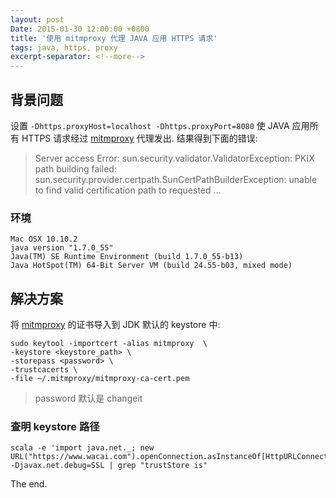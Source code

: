 ```yaml
---
layout: post
Date: 2015-01-30 12:00:00 +0800
title: '使用 mitmproxy 代理 JAVA 应用 HTTPS 请求'
tags: java, https, proxy
excerpt-separator: <!--more--> 
---
```


## 背景问题

设置 `-Dhttps.proxyHost=localhost -Dhttps.proxyPort=8080`  使 JAVA 应用所有 HTTPS 请求经过 [mitmproxy][mp] 代理发出. 结果得到下面的错误:

[mp]: http://mitmproxy.org

> Server access Error: sun.security.validator.ValidatorException: PKIX path building failed: sun.security.provider.certpath.SunCertPathBuilderException: unable to find valid certification path to requested ...

<!--more--> 

### 环境
```
Mac OSX 10.10.2
java version "1.7.0_55"
Java(TM) SE Runtime Environment (build 1.7.0_55-b13)
Java HotSpot(TM) 64-Bit Server VM (build 24.55-b03, mixed mode)
```

## 解决方案

将 [mitmproxy][mp] 的证书导入到 JDK 默认的 keystore 中:

```
sudo keytool -importcert -alias mitmproxy  \
-keystore <keystore_path> \
-storepass <password> \
-trustcacerts \
-file ~/.mitmproxy/mitmproxy-ca-cert.pem
```
> password 默认是 changeit


### 查明 keystore 路径 

```
scala -e 'import java.net._; new URL("https://www.wacai.com").openConnection.asInstanceOf[HttpURLConnection].disconnect' -Djavax.net.debug=SSL | grep "trustStore is"
```

The end.
